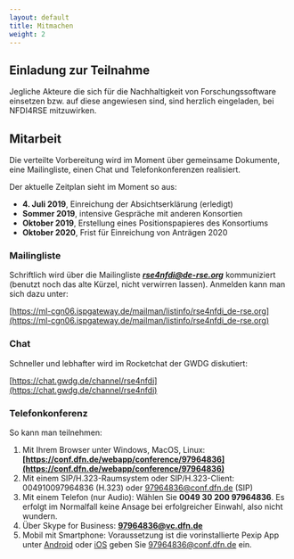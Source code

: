 ```yaml
---
layout: default
title: Mitmachen
weight: 2
---
```

## Einladung zur Teilnahme

Jegliche Akteure die sich für die Nachhaltigkeit von Forschungssoftware einsetzen bzw. auf diese angewiesen sind, sind herzlich eingeladen, bei NFDI4RSE mitzuwirken.

## Mitarbeit

Die verteilte Vorbereitung wird im Moment über gemeinsame Dokumente, eine Mailingliste, einen Chat und Telefonkonferenzen realisiert.

Der aktuelle Zeitplan sieht im Moment so aus:
* **4. Juli 2019**, Einreichung der Absichtserklärung (erledigt)
* **Sommer 2019**, intensive Gespräche mit anderen Konsortien
* **Oktober 2019**, Erstellung eines Positionspapieres des Konsortiums
* **Oktober 2020**, Frist für Einreichung von Anträgen 2020

### Mailingliste

Schriftlich wird über die Mailingliste ***rse4nfdi@de-rse.org*** kommuniziert (benutzt noch das alte Kürzel, nicht verwirren lassen). Anmelden kann man sich dazu unter:

[https://ml-cgn06.ispgateway.de/mailman/listinfo/rse4nfdi_de-rse.org](https://ml-cgn06.ispgateway.de/mailman/listinfo/rse4nfdi_de-rse.org)

### Chat

Schneller und lebhafter wird im Rocketchat der GWDG diskutiert:

[https://chat.gwdg.de/channel/rse4nfdi](https://chat.gwdg.de/channel/rse4nfdi)

### Telefonkonferenz

So kann man teilnehmen:

1. Mit Ihrem Browser unter Windows, MacOS, Linux: **[https://conf.dfn.de/webapp/conference/97964836](https://conf.dfn.de/webapp/conference/97964836)**
2. Mit einem SIP/H.323-Raumsystem oder SIP/H.323-Client: 004910097964836 (H.323) oder 97964836@conf.dfn.de (SIP)
3. Mit einem Telefon (nur Audio): Wählen Sie **0049 30 200 97964836**. Es erfolgt im Normalfall keine Ansage bei erfolgreicher Einwahl, also nicht wundern.
4. Über Skype for Business: **97964836@vc.dfn.de**
5. Mobil mit Smartphone: Voraussetzung ist die vorinstallierte Pexip App unter [Android](https://play.google.com/store/apps/details?id=com.pexip.infinityconnect) oder [iOS](https://itunes.apple.com/us/app/pexip-infinity-connect/id1195088102) geben Sie 97964836@conf.dfn.de ein.
